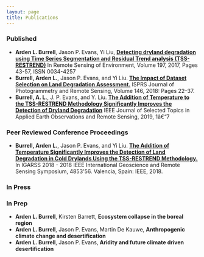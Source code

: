 ```yaml
---
layout: page
title: Publications 
---
```

### Published   
 - **Arden L. Burrell**, Jason P. Evans, Yi Liu, [**Detecting dryland degradation using Time Series Segmentation and Residual Trend analysis (TSS-RESTREND)**](http://www.sciencedirect.com/science/article/pii/S0034425717302171) In Remote Sensing of Environment, Volume 197, 2017, Pages 43-57, ISSN 0034-4257
 - **Burrell, Arden L.**, Jason P. Evans, and Yi Liu. [**The Impact of Dataset Selection on Land Degradation Assessment.**](https://doi.org/10.1016/j.isprsjprs.2018.08.017) ISPRS Journal of Photogrammetry and Remote Sensing, Volume 146, 2018: Pages 22–37. 
 - **Burrell, A. L.**, J. P. Evans, and Y. Liu. [**The Addition of Temperature to the TSS-RESTREND Methodology Significantly Improves the Detection of Dryland Degradation**](https://doi.org/10.1109/JSTARS.2019.2906466) IEEE Journal of Selected Topics in Applied Earth Observations and Remote Sensing, 2019, 1â€“7
 
 ### Peer Reviewed Conference Proceedings 
- **Burrell, Arden L.**, Jason P. Evans, and Yi Liu. [**The Addition of Temperature Significantly Improves the Detection of Land Degradation in Cold Drylands Using the TSS-RESTREND Methodology.**](https://doi.org/10.1109/IGARSS.2018.8519288) In IGARSS 2018 - 2018 IEEE International Geoscience and Remote Sensing Symposium, 4853'56. Valencia, Spain: IEEE, 2018.


### In Press

### In Prep
 - **Arden L. Burrell**, Kirsten Barrett, **Ecosystem collapse in the boreal region**
 - **Arden L. Burrell**, Jason P. Evans, Martin De Kauwe, **Anthropogenic climate change and desertification**
 - **Arden L. Burrell**, Jason P. Evans, **Aridity and future climate driven desertification**
